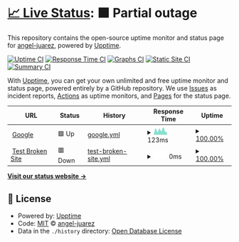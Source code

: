 # [📈 Live Status](https://angel-juarez.github.io/upptime): <!--live status--> **🟧 Partial outage**

This repository contains the open-source uptime monitor and status page for [angel-juarez](https://angel-juarez.github.io/upptime), powered by [Upptime](https://github.com/upptime/upptime).

[![Uptime CI](https://github.com/angel-juarez/upptime/workflows/Uptime%20CI/badge.svg)](https://github.com/angel-juarez/upptime/actions?query=workflow%3A%22Uptime+CI%22)
[![Response Time CI](https://github.com/angel-juarez/upptime/workflows/Response%20Time%20CI/badge.svg)](https://github.com/angel-juarez/upptime/actions?query=workflow%3A%22Response+Time+CI%22)
[![Graphs CI](https://github.com/angel-juarez/upptime/workflows/Graphs%20CI/badge.svg)](https://github.com/angel-juarez/upptime/actions?query=workflow%3A%22Graphs+CI%22)
[![Static Site CI](https://github.com/angel-juarez/upptime/workflows/Static%20Site%20CI/badge.svg)](https://github.com/angel-juarez/upptime/actions?query=workflow%3A%22Static+Site+CI%22)
[![Summary CI](https://github.com/angel-juarez/upptime/workflows/Summary%20CI/badge.svg)](https://github.com/angel-juarez/upptime/actions?query=workflow%3A%22Summary+CI%22)

With [Upptime](https://upptime.js.org), you can get your own unlimited and free uptime monitor and status page, powered entirely by a GitHub repository. We use [Issues](https://github.com/angel-juarez/upptime/issues) as incident reports, [Actions](https://github.com/angel-juarez/upptime/actions) as uptime monitors, and [Pages](https://angel-juarez.github.io/upptime) for the status page.

<!--start: status pages-->
<!-- This summary is generated by Upptime (https://github.com/upptime/upptime) -->
<!-- Do not edit this manually, your changes will be overwritten -->
<!-- prettier-ignore -->
| URL | Status | History | Response Time | Uptime |
| --- | ------ | ------- | ------------- | ------ |
| <img alt="" src="https://icons.duckduckgo.com/ip3/www.google.com.ico" height="13"> [Google](https://www.google.com) | 🟩 Up | [google.yml](https://github.com/angel-juarez/upptime/commits/HEAD/history/google.yml) | <details><summary><img alt="Response time graph" src="./graphs/google/response-time-week.png" height="20"> 123ms</summary><br><a href="https://angel-juarez.github.io/upptime/history/google"><img alt="Response time 114" src="https://img.shields.io/endpoint?url=https%3A%2F%2Fraw.githubusercontent.com%2Fangel-juarez%2Fupptime%2FHEAD%2Fapi%2Fgoogle%2Fresponse-time.json"></a><br><a href="https://angel-juarez.github.io/upptime/history/google"><img alt="24-hour response time 70" src="https://img.shields.io/endpoint?url=https%3A%2F%2Fraw.githubusercontent.com%2Fangel-juarez%2Fupptime%2FHEAD%2Fapi%2Fgoogle%2Fresponse-time-day.json"></a><br><a href="https://angel-juarez.github.io/upptime/history/google"><img alt="7-day response time 123" src="https://img.shields.io/endpoint?url=https%3A%2F%2Fraw.githubusercontent.com%2Fangel-juarez%2Fupptime%2FHEAD%2Fapi%2Fgoogle%2Fresponse-time-week.json"></a><br><a href="https://angel-juarez.github.io/upptime/history/google"><img alt="30-day response time 104" src="https://img.shields.io/endpoint?url=https%3A%2F%2Fraw.githubusercontent.com%2Fangel-juarez%2Fupptime%2FHEAD%2Fapi%2Fgoogle%2Fresponse-time-month.json"></a><br><a href="https://angel-juarez.github.io/upptime/history/google"><img alt="1-year response time 116" src="https://img.shields.io/endpoint?url=https%3A%2F%2Fraw.githubusercontent.com%2Fangel-juarez%2Fupptime%2FHEAD%2Fapi%2Fgoogle%2Fresponse-time-year.json"></a></details> | <details><summary><a href="https://angel-juarez.github.io/upptime/history/google">100.00%</a></summary><a href="https://angel-juarez.github.io/upptime/history/google"><img alt="All-time uptime 100.00%" src="https://img.shields.io/endpoint?url=https%3A%2F%2Fraw.githubusercontent.com%2Fangel-juarez%2Fupptime%2FHEAD%2Fapi%2Fgoogle%2Fuptime.json"></a><br><a href="https://angel-juarez.github.io/upptime/history/google"><img alt="24-hour uptime 100.00%" src="https://img.shields.io/endpoint?url=https%3A%2F%2Fraw.githubusercontent.com%2Fangel-juarez%2Fupptime%2FHEAD%2Fapi%2Fgoogle%2Fuptime-day.json"></a><br><a href="https://angel-juarez.github.io/upptime/history/google"><img alt="7-day uptime 100.00%" src="https://img.shields.io/endpoint?url=https%3A%2F%2Fraw.githubusercontent.com%2Fangel-juarez%2Fupptime%2FHEAD%2Fapi%2Fgoogle%2Fuptime-week.json"></a><br><a href="https://angel-juarez.github.io/upptime/history/google"><img alt="30-day uptime 100.00%" src="https://img.shields.io/endpoint?url=https%3A%2F%2Fraw.githubusercontent.com%2Fangel-juarez%2Fupptime%2FHEAD%2Fapi%2Fgoogle%2Fuptime-month.json"></a><br><a href="https://angel-juarez.github.io/upptime/history/google"><img alt="1-year uptime 99.98%" src="https://img.shields.io/endpoint?url=https%3A%2F%2Fraw.githubusercontent.com%2Fangel-juarez%2Fupptime%2FHEAD%2Fapi%2Fgoogle%2Fuptime-year.json"></a></details>
| <img alt="" src="https://icons.duckduckgo.com/ip3/thissitedoesnotexist.koj.co.ico" height="13"> [Test Broken Site](https://thissitedoesnotexist.koj.co) | 🟥 Down | [test-broken-site.yml](https://github.com/angel-juarez/upptime/commits/HEAD/history/test-broken-site.yml) | <details><summary><img alt="Response time graph" src="./graphs/test-broken-site/response-time-week.png" height="20"> 0ms</summary><br><a href="https://angel-juarez.github.io/upptime/history/test-broken-site"><img alt="Response time 0" src="https://img.shields.io/endpoint?url=https%3A%2F%2Fraw.githubusercontent.com%2Fangel-juarez%2Fupptime%2FHEAD%2Fapi%2Ftest-broken-site%2Fresponse-time.json"></a><br><a href="https://angel-juarez.github.io/upptime/history/test-broken-site"><img alt="24-hour response time 0" src="https://img.shields.io/endpoint?url=https%3A%2F%2Fraw.githubusercontent.com%2Fangel-juarez%2Fupptime%2FHEAD%2Fapi%2Ftest-broken-site%2Fresponse-time-day.json"></a><br><a href="https://angel-juarez.github.io/upptime/history/test-broken-site"><img alt="7-day response time 0" src="https://img.shields.io/endpoint?url=https%3A%2F%2Fraw.githubusercontent.com%2Fangel-juarez%2Fupptime%2FHEAD%2Fapi%2Ftest-broken-site%2Fresponse-time-week.json"></a><br><a href="https://angel-juarez.github.io/upptime/history/test-broken-site"><img alt="30-day response time 0" src="https://img.shields.io/endpoint?url=https%3A%2F%2Fraw.githubusercontent.com%2Fangel-juarez%2Fupptime%2FHEAD%2Fapi%2Ftest-broken-site%2Fresponse-time-month.json"></a><br><a href="https://angel-juarez.github.io/upptime/history/test-broken-site"><img alt="1-year response time 0" src="https://img.shields.io/endpoint?url=https%3A%2F%2Fraw.githubusercontent.com%2Fangel-juarez%2Fupptime%2FHEAD%2Fapi%2Ftest-broken-site%2Fresponse-time-year.json"></a></details> | <details><summary><a href="https://angel-juarez.github.io/upptime/history/test-broken-site">100.00%</a></summary><a href="https://angel-juarez.github.io/upptime/history/test-broken-site"><img alt="All-time uptime 100.00%" src="https://img.shields.io/endpoint?url=https%3A%2F%2Fraw.githubusercontent.com%2Fangel-juarez%2Fupptime%2FHEAD%2Fapi%2Ftest-broken-site%2Fuptime.json"></a><br><a href="https://angel-juarez.github.io/upptime/history/test-broken-site"><img alt="24-hour uptime 100.00%" src="https://img.shields.io/endpoint?url=https%3A%2F%2Fraw.githubusercontent.com%2Fangel-juarez%2Fupptime%2FHEAD%2Fapi%2Ftest-broken-site%2Fuptime-day.json"></a><br><a href="https://angel-juarez.github.io/upptime/history/test-broken-site"><img alt="7-day uptime 100.00%" src="https://img.shields.io/endpoint?url=https%3A%2F%2Fraw.githubusercontent.com%2Fangel-juarez%2Fupptime%2FHEAD%2Fapi%2Ftest-broken-site%2Fuptime-week.json"></a><br><a href="https://angel-juarez.github.io/upptime/history/test-broken-site"><img alt="30-day uptime 100.00%" src="https://img.shields.io/endpoint?url=https%3A%2F%2Fraw.githubusercontent.com%2Fangel-juarez%2Fupptime%2FHEAD%2Fapi%2Ftest-broken-site%2Fuptime-month.json"></a><br><a href="https://angel-juarez.github.io/upptime/history/test-broken-site"><img alt="1-year uptime 100.00%" src="https://img.shields.io/endpoint?url=https%3A%2F%2Fraw.githubusercontent.com%2Fangel-juarez%2Fupptime%2FHEAD%2Fapi%2Ftest-broken-site%2Fuptime-year.json"></a></details>

<!--end: status pages-->

[**Visit our status website →**](https://angel-juarez.github.io/upptime)

## 📄 License

- Powered by: [Upptime](https://github.com/upptime/upptime)
- Code: [MIT](./LICENSE) © [angel-juarez](https://angel-juarez.github.io/upptime)
- Data in the `./history` directory: [Open Database License](https://opendatacommons.org/licenses/odbl/1-0/)
